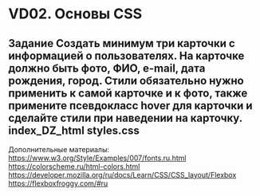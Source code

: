 # VD02. Основы CSS
Задание
Создать минимум три карточки с информацией о пользователях. На карточке должно быть фото, ФИО, e-mail, дата рождения, город.
Стили обязательно нужно применить к самой карточке и к фото, также примените псевдокласс hover для карточки и сделайте стили при наведении на карточку.
index_DZ_html
styles.css
---
Дополнительные материалы:
https://www.w3.org/Style/Examples/007/fonts.ru.html
https://colorscheme.ru/html-colors.html
https://developer.mozilla.org/ru/docs/Learn/CSS/CSS_layout/Flexbox
https://flexboxfroggy.com/#ru
